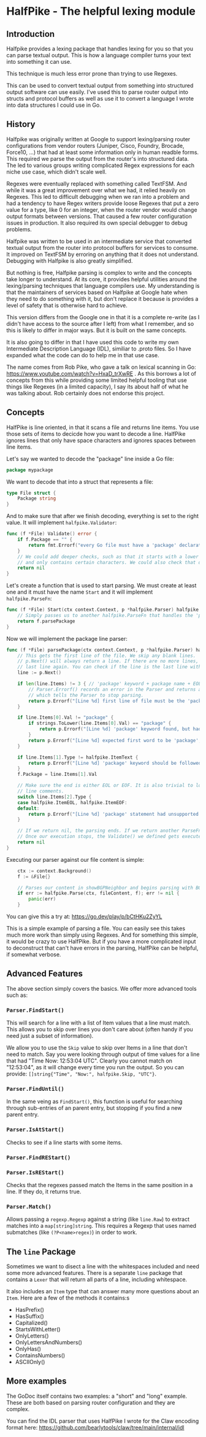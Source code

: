 # HalfPike - The helpful lexing module

## Introduction

Halfpike provides a lexing package that handles lexing for you so that you can parse textual output. This is how a language compiler turns your text into something it can use.

This technique is much less error prone than trying to use Regexes.

This can be used to convert textual output from something into structured output software can use easily. I've used this to parse router output into structs and protocol buffers as well as use it to convert a language I wrote into data structures I could use in Go.

## History

Halfpike was originally written at Google to support lexing/parsing router configurations from vendor routers (Juniper, Cisco, Foundry, Brocade, Force10, ...) that had at least some information  only in human readble forms. This required we parse the output from the router's into structured data. The led to various groups writing complicated Regex expressions for each niche use case, which didn't scale well.

Regexes were eventually replaced with something called TextFSM. And while it was a great improvement over what we had, it relied heavily on Regexes. This led to difficult debugging when we ran into a problem and had a tendency to have Regex writers provide loose Regexes that put a zero value for a type, like 0 for an integer, when the router vendor would change output formats between versions. That caused a few router configuration issues in production. It also required its own special debugger to debug problems.

Halfpike was written to be used in an intermediate service that converted textual output from the router into protocol buffers for services to consume. It improved on TextFSM by erroring on anything that it does not understand. Debugging with Halfpike is also greatly simplified. 

But nothing is free, Halfpike parsing is complex to write and the concepts take longer to understand. At its core, it provides helpful utilities around the lexing/parsing techniques that language compilers use. My understanding is that the maintainers of services based on Halfpike at Google hate when they need to do something with it, but don't replace it because is provides a level of safety that is otherwise hard to achieve.

This version differs from the Google one in that it is a complete re-write (as I didn't have access to the source after I left) from what I remember, and so this is likely to differ in major ways. But it is built on the same concepts.

It is also going to differ in that I have used this code to write my own Intermediate Description Language (IDL), similiar to .proto files. So I have expanded what the code can do to help me in that use case.

The name comes from Rob Pike, who gave a talk on lexical scanning in Go: https://www.youtube.com/watch?v=HxaD_trXwRE .  As this borrows a lot of concepts from this while providing some limited helpful tooling that use things like Regexes (in a limited capacity), I say its about half of what he was talking about. Rob certainly does not endorse this project.

## Concepts

HalfPike is line oriented, in that it scans a file and returns line items. You use those sets of items to decicde how you want to decode a line. HalfPike ignores lines that only have space characters and ignores spaces between line items. 

Let's say we wanted to decode the "package" line inside a Go file:

```go
package mypackage
```

We want to decode that into a struct that represents a file:

```go
type File struct {
    Package string
}
```

And to make sure that after we finish decoding, everything is set to the right value. It will implement `halfpike.Validator`:

```go
func (f *File) Validate() error {
    if f.Package == "" {
        return fmt.Errorf("every Go file must have a 'package' declaration")
    }
    // We could add deeper checks, such as that it starts with a lower case letter
    // and only contains certain characters. We could also check that directly in our parser.
    return nil
}
```

Let's create a function that is used to start parsing. We must create at least one and it must have the name `Start` and it will implement `halfpike.ParseFn`:

```go
func (f *File) Start(ctx context.Context, p *halfpike.Parser) halfpike.ParseFn {
    // Simply passes us to another halfpike.ParseFn that handles the 'package' line.
    return f.parsePackage 
}
```

Now we will implement the package line parser:

```go
func (f *File) parsePackage(ctx context.Context, p *halfpike.Parser) halfpike.ParseFn {
    // This gets the first line of the file. We skip any blank lines.
    // p.Next() will always return a line. If there are no more lines, it returns the
    // last line again. You can check if the line is the last line with p.EOF().
    line := p.Next() 

    if len(line.Items) != 3 { // 'package' keyword + package name + EOL or EOF item
        // Parser.Errorf() records an error in the Parser and returns a nil halfpike.ParseFn, 
        // which tells the Parser to stop parsing.
        return p.Errorf("[Line %d] first line of file must be the 'package' line and must contain a package name", line.LineNum)
    }

    if line.Items[0].Val != "package" {
        if strings.ToLower(line.Items[0].Val) == "package" {
            return p.Errorf("[Line %d] 'package' keyword found, but had wrong case", line.LineNum)
        }
        return p.Errorf("[Line %d] expected first word to be 'package', found %q", line.LineNu, line.Items[0].Val)
    }

    if line.Items[1].Type != halfpike.ItemText {
        return p.Errorf("[Line %d] 'package' keyword should be followed by a valid package name", line.LineNum)
    }
    f.Package = line.Items[1].Val

    // Make sure the end is either EOL or EOF. It is also trivial to look for and remove
    // line comments.
    switch line.Items[2].Type {
    case halfpike.ItemEOL, halfpike.ItemEOF:
    default:
        return p.Errorf("[Line %d] 'package' statement had unsupported end item, %q", line.LineNum, line.Items[2].Val)
    }

    // If we return nil, the parsing ends. If we return another ParseFn method, it will be executed.
    // Once our execution stops, the Validate() we defined gets executed.
    return nil
}
```

Executing our parser against our file content is simple:

```go
    ctx := context.Background()
	f := &File{}

	// Parses our content in showBGPNeighbor and begins parsing with BGPNeighbors.Start().
	if err := halfpike.Parse(ctx, fileContent, f); err != nil {
		panic(err)
	}
```

You can give this a try at: https://go.dev/play/p/bCtHKu2ZyYL

This is a simple example of parsing a file. You can easily see this takes much more work than simply using Regexes. And for something this simple, it would be crazy to use HalfPike. But if you have a more complicated input to deconstruct that can't have errors in the parsing, HalfPike can be helpful, if somewhat verbose.

## Advanced Features

The above section simply covers the basics. We offer more advanced tools such as:

### `Parser.FindStart()`

This will search for a line with a list of Item values that a line must match. This allows you to skip over lines you don't care about (often handy if you need just a subset of information). 

We allow you to use the `Skip` value to skip over Items in a line that don't need to match.  Say you were looking through output of time values for a line that had "Time Now: 12:53:04 UTC". Clearly you cannot match on "12:53:04", as it will change every time you run the output. So you can provide: `[]string{"Time", "Now:", halfpike.Skip, "UTC"}`.


### `Parser.FindUntil()`

In the same veing as `FindStart()`, this function is useful for searching through sub-entries of an parent entry, but stopping if you find a new parent entry.

### `Parser.IsAtStart()`

Checks to see if a line starts with some items.

### `Parser.FindREStart()`

### `Parser.IsREStart()`

Checks that the regexes passed match the Items in the same position in a line. If they do, it returns true.

### `Parser.Match()`

Allows passing a `regexp.Regexp` against a string (like `line.Raw`) to extract matches into a `map[string]string`. This requires a Regexp that uses named submatches (like `(?P<name>regex)`) in order to work.

## The `line` Package

Sometimes we want to disect a line with the whitespaces included and need some more advanced features. There is a separate `line` package that contains a `Lexer` that will return all parts of a line, including whitespace. 

It also includes an `Item` type that can answer many more questions about an `Item`. Here are a few of the methods it contains:s

* HasPrefix()
* HasSuffix()
* Capitalized() 
* StartsWithLetter()
* OnlyLetters()
* OnlyLettersAndNumbers()
* OnlyHas()
* ContainsNumbers()
* ASCIIOnly()

## More examples

The GoDoc itself contains two examples: a "short" and "long" example.  These are both based on parsing router configuration and they are complex.  

You can find the IDL parser that uses HalfPike I wrote for the Claw encoding format here:
https://github.com/bearlytools/claw/tree/main/internal/idl